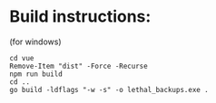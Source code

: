 # Build instructions:

(for windows)

```
cd vue
Remove-Item "dist" -Force -Recurse
npm run build
cd ..
go build -ldflags "-w -s" -o lethal_backups.exe .
```

```
